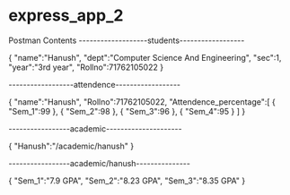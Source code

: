 # express_app_2
Postman Contents 
-------------------students------------------

{
        "name":"Hanush",
        "dept":"Computer Science And Engineering",
        "sec":1,
        "year":"3rd year",
        "Rollno":71762105022
}

------------------attendence------------------

{
        "name":"Hanush",
        "Rollno":71762105022,
        "Attendence_percentage":[
            {
                "Sem_1":99
            },
            {
                "Sem_2":98
            },
            {
                "Sem_3":96
            },
            {
                "Sem_4":95
            }
        ]
    }

-----------------academic---------------------

{
    "Hanush":"/academic/hanush"
}

-----------------academic/hanush---------------

{
    "Sem_1":"7.9 GPA",
    "Sem_2":"8.23 GPA",
    "Sem_3":"8.35 GPA"
}

